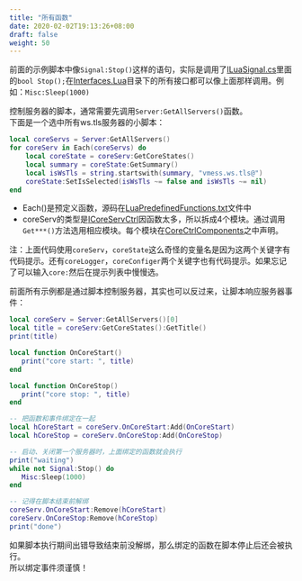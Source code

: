 ```yaml
---
title: "所有函数"
date: 2020-02-02T19:13:26+08:00
draft: false
weight: 50
---
```


前面的示例脚本中像`Signal:Stop()`这样的语句，实际是调用了[ILuaSignal.cs][1]里面的`bool Stop();`在[Interfaces.Lua][2]目录下的所有接口都可以像上面那样调用。例如：`Misc:Sleep(1000)`

控制服务器的脚本，通常需要先调用`Server:GetAllServers()`函数。  
下面是一个选中所有ws.tls服务器的小脚本：  
```lua
local coreServs = Server:GetAllServers()
for coreServ in Each(coreServs) do
    local coreState = coreServ:GetCoreStates()
    local summary = coreState:GetSummary()
    local isWsTls = string.startswith(summary, "vmess.ws.tls@")
    coreState:SetIsSelected(isWsTls ~= false and isWsTls ~= nil)
end
```
 * Each()是预定义函数，源码在[LuaPredefinedFunctions.txt][4]文件中
 * coreServ的类型是[ICoreServCtrl][3]因函数太多，所以拆成4个模块。通过调用`Get***()`方法选用相应模块。每个模块在[CoreCtrlComponents][5]之中声明。

 注：上面代码使用`coreServ`，`coreState`这么奇怪的变量名是因为这两个关键字有代码提示。还有`coreLogger`，`coreConfiger`两个关键字也有代码提示。如果忘记了可以输入`core:`然后在提示列表中慢慢选。

 前面所有示例都是通过脚本控制服务器，其实也可以反过来，让脚本响应服务器事件：
 ```lua
local coreServ = Server:GetAllServers()[0]
local title = coreServ:GetCoreStates():GetTitle()
print(title)

local function OnCoreStart()
    print("core start: ", title)
end

local function OnCoreStop()
    print("core stop: ", title)
end

-- 把函数和事件绑定在一起
local hCoreStart = coreServ.OnCoreStart:Add(OnCoreStart)
local hCoreStop = coreServ.OnCoreStop:Add(OnCoreStop)

-- 启动、关闭第一个服务器时，上面绑定的函数就会执行
print("waiting")
while not Signal:Stop() do
    Misc:Sleep(1000)
end

-- 记得在脚本结束前解绑
coreServ.OnCoreStart:Remove(hCoreStart)
coreServ.OnCoreStop:Remove(hCoreStop)
print("done")
 ```
 如果脚本执行期间出错导致结束前没解绑，那么绑定的函数在脚本停止后还会被执行。  
 所以绑定事件须谨慎！

[1]: https://github.com/vrnobody/V2RayGCon/blob/master/VgcApis/Interfaces/Lua/ILuaSignal.cs "ILuaSignal.cs"
[2]: https://github.com/vrnobody/V2RayGCon/tree/master/VgcApis/Interfaces/Lua "Interfaces.Lua"
[3]: https://github.com/vrnobody/V2RayGCon/blob/master/VgcApis/Interfaces/ICoreServCtrl.cs "ICoreServCtrl.cs"
[4]: https://github.com/vrnobody/V2RayGCon/blob/master/Plugins/Luna/Resources/Files/LuaPredefinedFunctions.txt "LuaPredefinedFunctions.txt"
[5]: https://github.com/vrnobody/V2RayGCon/tree/master/VgcApis/Interfaces/CoreCtrlComponents "CoreCtrlComponents"